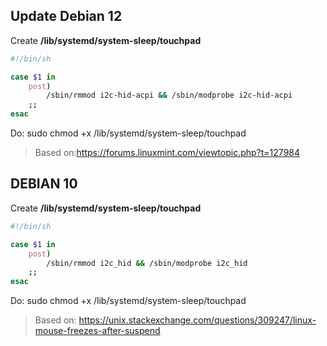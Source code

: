 ## Update Debian 12

Create **/lib/systemd/system-sleep/touchpad**

```bash
#!/bin/sh

case $1 in
	post)
		/sbin/rmmod i2c-hid-acpi && /sbin/modprobe i2c-hid-acpi
	;;
esac
```
Do: sudo chmod +x /lib/systemd/system-sleep/touchpad


> Based on:https://forums.linuxmint.com/viewtopic.php?t=127984


## DEBIAN 10
Create **/lib/systemd/system-sleep/touchpad**

```bash
#!/bin/sh

case $1 in
	post)
		/sbin/rmmod i2c_hid && /sbin/modprobe i2c_hid
	;;
esac
```
Do: sudo chmod +x /lib/systemd/system-sleep/touchpad


> Based on: https://unix.stackexchange.com/questions/309247/linux-mouse-freezes-after-suspend
